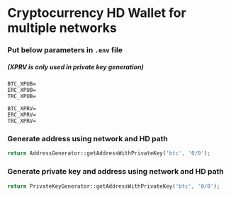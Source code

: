 # Cryptocurrency HD Wallet for multiple networks

### Put below parameters in <code>.env</code> file
##### (XPRV is only used in private key generation)

```dotenv
BTC_XPUB=
ERC_XPUB=
TRC_XPUB=

BTC_XPRV=
ERC_XPRV=
TRC_XPRV=

```

### Generate address using network and HD path

```php
return AddressGenerator::getAddressWithPrivateKey('btc', '0/0');
```

### Generate private key and address using network and HD path

```php
return PrivateKeyGenerator::getAddressWithPrivateKey('btc', '0/0');
```